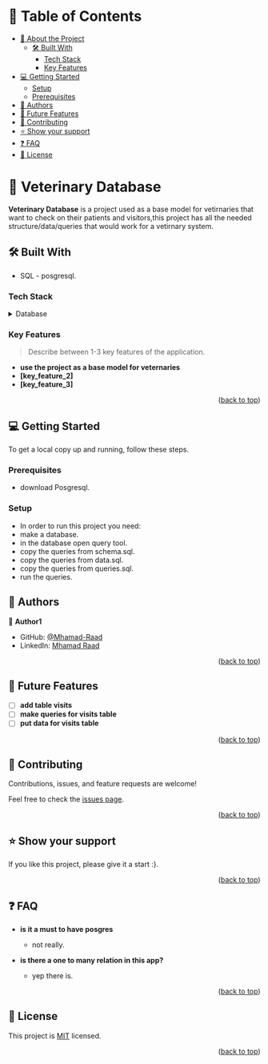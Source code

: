 <!-- TABLE OF CONTENTS -->

# 📗 Table of Contents

- [📖 About the Project](#about-project)
  - [🛠 Built With](#built-with)
    - [Tech Stack](#tech-stack)
    - [Key Features](#key-features)
- [💻 Getting Started](#getting-started)
  - [Setup](#setup)
  - [Prerequisites](#prerequisites)
- [👥 Authors](#authors)
- [🔭 Future Features](#future-features)
- [🤝 Contributing](#contributing)
- [⭐️ Show your support](#support)
- [❓ FAQ](#faq)
- [📝 License](#license)

<!-- PROJECT DESCRIPTION -->

# 📖 Veterinary Database <a name="about-project" id=""></a>

**Veterinary Database** is a project used as a base model for vetirnaries that want to check on their patients and visitors,this project 
has all the needed structure/data/queries that would work for a vetirnary system.

## 🛠 Built With <a name="built-with"></a>
- SQL - posgresql.

### Tech Stack <a name="tech-stack"></a>

<details>
<summary>Database</summary>
  <ul>
    <li><a href="https://www.postgresql.org/">PostgreSQL</a></li>
  </ul>
</details>

<!-- Features -->

### Key Features <a name="key-features"></a>

> Describe between 1-3 key features of the application.

- **use the project as a base model for veternaries**
- **[key_feature_2]**
- **[key_feature_3]**

<p align="right">(<a href="#readme-top">back to top</a>)</p>



<!-- GETTING STARTED -->

## 💻 Getting Started <a name="getting-started"></a>

To get a local copy up and running, follow these steps.

### Prerequisites


- download Posgresql.


### Setup
- In order to run this project you need:
- make a database.
- in the database open query tool.
- copy the queries from schema.sql.
- copy the queries from data.sql.
- copy the queries from queries.sql.
- run the queries.






## 👥 Authors <a name="authors"></a>


👤 **Author1**

- GitHub: [@Mhamad-Raad](https://github.com/Mhamad-Raad/)
- LinkedIn: [Mhamad Raad](https://www.linkedin.com/in/mhamad-raad)


<p align="right">(<a href="#readme-top">back to top</a>)</p>

<!-- FUTURE FEATURES -->

## 🔭 Future Features <a name="future-features"></a>

- [ ] **add table visits**
- [ ] **make queries for visits table**
- [ ] **put data for visits table**

<p align="right">(<a href="#readme-top">back to top</a>)</p>

## 🤝 Contributing <a name="contributing"></a>

Contributions, issues, and feature requests are welcome!

Feel free to check the [issues page](../../issues/).

<p align="right">(<a href="#readme-top">back to top</a>)</p>

<!-- SUPPORT -->

## ⭐️ Show your support <a name="support"></a>


If you like this project, please give it a start :}.

<p align="right">(<a href="#readme-top">back to top</a>)</p>



<!-- FAQ (optional) -->

## ❓ FAQ <a name="faq"></a>

- **is it a must to have posgres**

  - not really.

- **is there a one to many relation in this app?**

  - yep there is.

<p align="right">(<a href="#readme-top">back to top</a>)</p>

<!-- LICENSE -->

## 📝 License <a name="license"></a>

This project is [MIT](./MIT) licensed.


<p align="right">(<a href="#readme-top">back to top</a>)</p>

